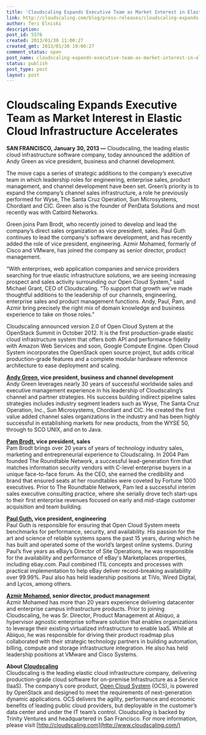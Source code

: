 ```yaml
---
title: 'Cloudscaling Expands Executive Team as Market Interest in Elastic Cloud Infrastructure Accelerates'
link: http://cloudscaling.com/blog/press-releases/cloudscaling-expands-executive-team-as-market-interest-in-elastic-cloud-infrastructure-accelerates/
author: Teri Elniski
description: 
post_id: 5576
created: 2013/01/30 11:00:27
created_gmt: 2013/01/30 19:00:27
comment_status: open
post_name: cloudscaling-expands-executive-team-as-market-interest-in-elastic-cloud-infrastructure-accelerates
status: publish
post_type: post
layout: post
---
```


# Cloudscaling Expands Executive Team as Market Interest in Elastic Cloud Infrastructure Accelerates

**SAN FRANCISCO, January 30, 2013 —** Cloudscaling, the leading elastic cloud infrastructure software company, today announced the addition of Andy Green as vice president, business and channel development.

The move caps a series of strategic additions to the company’s executive team in which leadership roles for engineering, enterprise sales, product management, and channel development have been set. Green’s priority is to expand the company’s channel sales infrastructure, a role he previously performed for Wyse, The Santa Cruz Operation, Sun Microsystems, Chordiant and CIC. Green also is the founder of PenData Solutions and most recently was with Catbird Networks.  
  
Green joins Pam Brodt, who recently joined to develop and lead the company’s direct sales organization as vice president, sales. Paul Guth continues to lead the company's software development, and has recently added the role of vice president, engineering. Azmir Mohamed, formerly of Cisco and VMware, has joined the company as senior director, product management.  
  
“With enterprises, web application companies and service providers searching for true elastic infrastructure solutions, we are seeing increasing prospect and sales activity surrounding our Open Cloud System,” said Michael Grant, CEO of Cloudscaling. “To support that growth we’ve made thoughtful additions to the leadership of our channels, engineering, enterprise sales and product management functions. Andy, Paul, Pam, and Azmir bring precisely the right mix of domain knowledge and business experience to take on those roles.”  
  
Cloudscaling announced version 2.0 of Open Cloud System at the OpenStack Summit in October 2012. It is the first production-grade elastic cloud infrastructure system that offers both API and performance fidelity with Amazon Web Services and soon, Google Compute Engine. Open Cloud System incorporates the OpenStack open source project, but adds critical production-grade features and a complete modular hardware reference architecture to ease deployment and scaling.  
  
**[Andy Green](/blog/author/andygreen/), vice president, business and channel development**  
Andy Green leverages nearly 30 years of successful worldwide sales and executive management experience in his leadership of Cloudscaling’s channel and partner strategies. His success building indirect pipeline sales strategies includes industry segment leaders such as Wyse, The Santa Cruz Operation, Inc., Sun Microsystems, Chordiant and CIC. He created the first value added channel sales organizations in the industry and has been highly successful in establishing markets for new products, from the WYSE 50, through to SCO UNIX, and on to Java.  
  
**[Pam Brodt](http://www.cloudscaling.com/blog/author/pambrodt/), vice president, sales**  
Pam Brodt brings over 20 years of years of technology industry sales, marketing and entrepreneurial experience to Cloudscaling. In 2004 Pam founded The Roundtable Network, a successful lead-generation firm that matches information security vendors with C-level enterprise buyers in a unique face-to-face forum. As the CEO, she earned the credibility and brand that ensured seats at her roundtables were coveted by Fortune 1000 executives. Prior to The Roundtable Network, Pam led a successful interim sales executive consulting practice, where she serially drove tech start-ups to their first enterprise revenues focused on early and mid-stage customer acquisition and team building.  
  
**[Paul Guth](http://www.cloudscaling.com/blog/author/paulguth/), vice president, engineering**  
Paul Guth is responsible for ensuring that Open Cloud System meets benchmarks for performance, security, and availability. His passion for the art and science of reliable systems spans the past 15 years, during which he has built and operated some of the world’s largest online systems. During Paul’s five years as eBay’s Director of Site Operations, he was responsible for the availability and performance of eBay's Marketplaces properties, including ebay.com. Paul combined ITIL concepts and processes with practical implementation to help eBay deliver record-breaking availability over 99.99%. Paul also has held leadership positions at TiVo, Wired Digital, and Lycos, among others.  
  
**[Azmir Mohamed](http://www.cloudscaling.com/blog/author/azmirmohamed/), senior director, product management**  
Azmir Mohamed has more than 20 years experience delivering datacenter and enterprise campus infrastructure products. Prior to joining Cloudscaling, he was Sr. Director, Product Management at Abiquo, a hypervisor agnostic enterprise software solution that enables organizations to leverage their existing virtualized infrastructure to enable IaaS. While at Abiquo, he was responsible for driving their product roadmap plus collaborated with their strategic technology partners in building automation, billing, compute and storage infrastructure integration. He also has held leadership positions at VMware and Cisco Systems.  
  
**About [Cloudscaling]()**  
Cloudscaling is the leading elastic cloud infrastructure company, delivering production-grade cloud software for on-premise Infrastructure as a Service (IaaS). The company’s core product, [Open Cloud System](http://www.cloudscaling.com/ocs-system-overview/) (OCS), is powered by OpenStack and designed to meet the requirements of next-generation dynamic applications. OCS delivers the agility, performance and economic benefits of leading public cloud providers, but deployable in the customer’s data center and under the IT team’s control. Cloudscaling is backed by Trinity Ventures and headquartered in San Francisco. For more information, please visit [http://cloudscaling.com](http://www.cloudscaling.com/)  
  
  


###